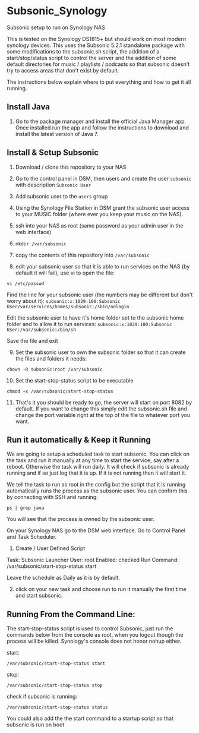 # Subsonic_Synology
Subsonic setup to run on Synology NAS

This is tested on the Synology DS1815+ but should work on most modern synology devices.  This uses the Subsonic 5.2.1 standalone package with some modifications to the subsonic.sh script, the addition of a start/stop/status script to control the server and the addition of some default directories for music / playlists / podcasts so that subsonic doesn't try to access areas that don't exist by default.

The instructions below explain where to put everything and how to get it all running.

## Install Java

1) Go to the package manager and install the official Java Manager app.  Once installed run the app and follow the instructions to download and install the latest version of Java 7.

## Install & Setup Subsonic
1) Download / clone this repository to your NAS

2) Go to the control panel in DSM, then users and create the user `subsonic` with description `Subsonic User`

3) Add subsonic user to the `users` group

4) Using the Synology File Station in DSM grant the subsonic user access to your MUSIC folder (where ever you keep your music on the NAS).

5) ssh into your NAS as root (same password as your admin user in the web interface)

6) `mkdir /var/subsonic`

7) copy the contents of this repository into `/var/subsonic`

8) edit your subsonic user so that it is able to run services on the NAS (by default it will fail), use vi to open the file:

`vi /etc/passwd`

Find the line for your subsonic user (the numbers may be different but don't worry about it):
`subsonic:x:1029:100:Subsonic User/var/services/homes/subsonic:/sbin/nologin`

Edit the subsonic user to have it's home folder set to the subsonic home folder and to allow it to run services:
`subsonic:x:1029:100:Subsonic User:/var/subsonic:/bin/sh`

Save the file and exit

9) Set the subsonic user to own the subsonic folder so that it can create the files and folders it needs:

`chown -R subsonic:root /var/subsonic`

10) Set the start-stop-status script to be executable

`chmod +x /var/subsonic/start-stop-status`

11) That's it you should be ready to go, the server will start on port 8082 by default.  If you want to change this simply edit the subsonic.sh file and change the port variable right at the top of the file to whatever port you want.

## Run it automatically & Keep it Running

We are going to setup a scheduled task to start subsonic.  You can click on the task and run it manually at any time to start the service, say after a reboot.  Otherwise the task will run daily.  It will check if subsonic is already running and if so just log that it is up.  If it is not running then it will start it.

We tell the task to run as root in the config but the script that it is running automatically runs the process as the subsonic user.  You can confirm this by connecting with SSH and running:

`ps | grep java`

You will see that the process is owned by the subsonic user.

On your Synology NAS go to the DSM web interface.  Go to Control Panel and Task Scheduler.

1) Create / User Defined Script

Task: Subsonic Launcher
User: root
Enabled: checked
Run Command:
/var/subsonic/start-stop-status start

Leave the schedule as Daily as it is by default.

2) click on your new task and choose run to run it manually the first time and start subsonic.

## Running From the Command Line:

The start-stop-status script is used to control Subsonic, just run the commands below from the console as root, when you logout though the process will be killed.  Synology's console does not honor nohup either.

start:

`/var/subsonic/start-stop-status start`

stop:

`/var/subsonic/start-stop-status stop`

check if subsonic is running:

`/var/subsonic/start-stop-status status`

You could also add the the start command to a startup script so that subsonic is run on boot
